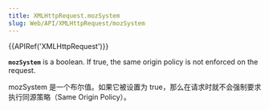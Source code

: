 ```yaml
---
title: XMLHttpRequest.mozSystem
slug: Web/API/XMLHttpRequest/mozSystem
---
```


{{APIRef('XMLHttpRequest')}}

**`mozSystem`** is a boolean. If true, the same origin policy is not enforced on the request.

mozSystem 是一个布尔值。如果它被设置为 true，那么在请求时就不会强制要求执行同源策略（Same Origin Policy）。
